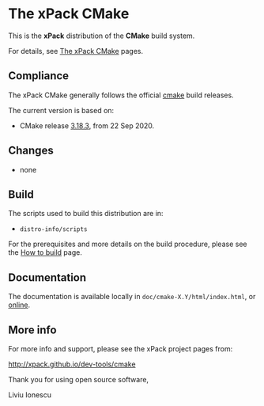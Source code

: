 # The xPack CMake

This is the **xPack** distribution of the **CMake** build system.

For details, see
[The xPack CMake](https://xpack.github.io/cmake/) pages.

## Compliance

The xPack CMake generally follows the official
[cmake](http://cmake.org) build releases.

The current version is based on:

- CMake release [3.18.3](https://github.com/Kitware/CMake/releases/tag/v3.18.3), from 22 Sep 2020.

## Changes

- none

## Build

The scripts used to build this distribution are in:

- `distro-info/scripts`

For the prerequisites and more details on the build procedure, please see the
[How to build](https://github.com/xpack-dev-tools/cmake-xpack/blob/xpack/README-BUILD.md) page.

## Documentation

The documentation is available locally in `doc/cmake-X.Y/html/index.html`,
or [online](https://cmake.org/documentation/).

## More info

For more info and support, please see the xPack project pages from:

  http://xpack.github.io/dev-tools/cmake

Thank you for using open source software,

Liviu Ionescu

